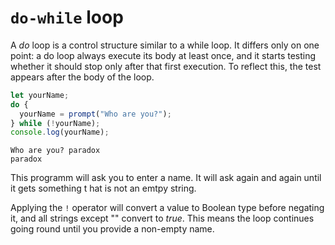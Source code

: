 # `do-while` loop

A *do* loop is a control structure similar to a while loop. It differs only on one point: a do loop always execute its body at least once, and it starts testing whether it should stop only after that first execution. To reflect this, the test appears after the body of the loop.


```js
let yourName;
do {
  yourName = prompt("Who are you?");
} while (!yourName);
console.log(yourName);
```

```output
Who are you? paradox
paradox
```

This programm will ask you to enter a name. It will ask again and again until it gets something t hat is not an emtpy string.

Applying the `!` operator will convert a value to Boolean type before negating it, and all strings except "" convert to *true*. This means the loop continues going round until you provide a non-empty name.